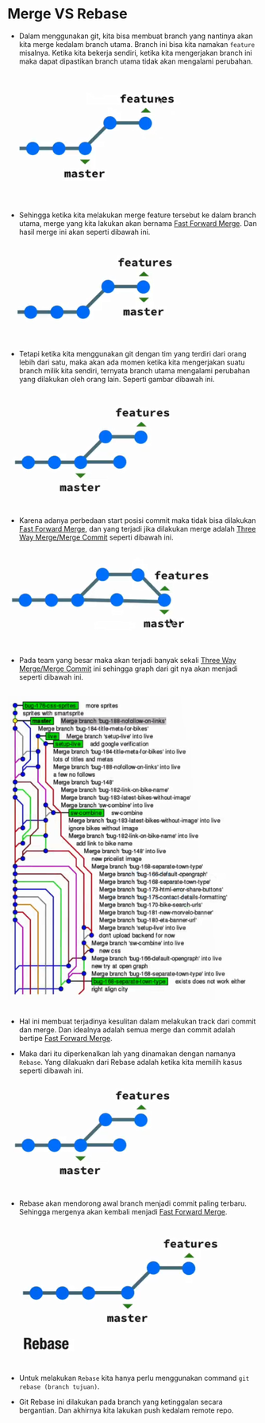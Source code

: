 # Merge VS Rebase

* Dalam menggunakan git, kita bisa membuat branch yang nantinya akan kita merge kedalam branch utama. Branch ini bisa kita namakan `feature` misalnya. Ketika kita bekerja sendiri, ketika kita mengerjakan branch ini maka dapat dipastikan branch utama tidak akan mengalami perubahan.<br /><br />

![Git Rebase 1](images/merge-rebase-1.png)<br /><br />

* Sehingga ketika kita melakukan merge feature tersebut ke dalam branch utama, merge yang kita lakukan akan bernama [Fast Forward Merge](./git-basic-command.md). Dan hasil merge ini akan seperti dibawah ini.<br /><br />

![Git Rebase 2](images/merge-rebase-2.png)<br /><br />

* Tetapi ketika kita menggunakan git dengan tim yang terdiri dari orang lebih dari satu, maka akan ada momen ketika kita mengerjakan suatu branch milik kita sendiri, ternyata branch utama mengalami perubahan yang dilakukan oleh orang lain. Seperti gambar dibawah ini.<br /><br />

![Git Rebase 3](images/merge-rebase-3.png)<br /><br />

* Karena adanya perbedaan start posisi commit maka tidak bisa dilakukan [Fast Forward Merge](./git-basic-command.md), dan yang terjadi jika dilakukan merge adalah [Three Way Merge/Merge Commit](./git-basic-command.md) seperti dibawah ini.<br /><br />

![Git Rebase 4](images/merge-rebase-4.png)<br /><br />

* Pada team yang besar maka akan terjadi banyak sekali [Three Way Merge/Merge Commit](./git-basic-command.md) ini sehingga graph dari git nya akan menjadi seperti dibawah ini.<br /><br />

![Git Rebase 5](images/merge-rebase-5.png)<br /><br />

* Hal ini membuat terjadinya kesulitan dalam melakukan track dari commit dan merge. Dan idealnya adalah semua merge dan commit adalah bertipe [Fast Forward Merge](./git-basic-command.md).

* Maka dari itu diperkenalkan lah yang dinamakan dengan namanya `Rebase`. Yang dilakuakn dari Rebase adalah ketika kita memilih kasus seperti dibawah ini.

![Git Rebase 3](images/merge-rebase-3.png)<br /><br />

* Rebase akan mendorong awal branch menjadi commit paling terbaru. Sehingga mergenya akan kembali menjadi [Fast Forward Merge](./git-basic-command.md). 

![Git Rebase 6](images/merge-rebase-6.png)<br /><br />

* Untuk melakukan `Rebase` kita hanya perlu menggunakan command `git rebase (branch tujuan)`.

* Git Rebase ini dilakukan pada branch yang ketinggalan secara bergantian. Dan akhirnya kita lakukan push kedalam remote repo. 


